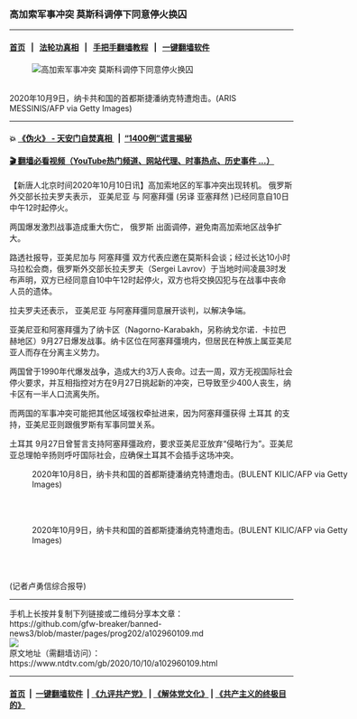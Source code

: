 ### 高加索军事冲突 莫斯科调停下同意停火换囚
------------------------

#### [首页](https://github.com/gfw-breaker/banned-news3/blob/master/README.md) &nbsp;&nbsp;|&nbsp;&nbsp; [法轮功真相](https://github.com/begood0513/basic/blob/master/README.md)  &nbsp;&nbsp;|&nbsp;&nbsp; [手把手翻墙教程](https://github.com/gfw-breaker/guides/wiki)  &nbsp;&nbsp;|&nbsp;&nbsp; [一键翻墙软件](https://github.com/gfw-breaker/nogfw/blob/master/README.md)  



<div><div class="featured_image">
 <figure>
  <img alt="高加索军事冲突 莫斯科调停下同意停火换囚" src="https://i.ntdtv.com/assets/uploads/2020/10/GettyImages-1228977089-800x450.jpg"/>
 </figure><br/>
 <span class="caption">
  2020年10月9日，纳卡共和国的首都斯捷潘纳克特遭炮击。(ARIS MESSINIS/AFP via Getty Images)
 </span>
</div>
</div><hr/>

#### 💥 [《伪火》 - 天安门自焚真相 ](http://158.247.195.190:10000/videos/blog/weihuo.html)&nbsp; |&nbsp; [“1400例”谎言揭秘  ](http://158.247.195.190:10000/videos/blog/jiexi1400.html)

#### [ 🎬  翻墙必看视频（YouTube热门频道、网站代理、时事热点、历史事件 ...）](https://github.com/gfw-breaker/links/blob/master/banned.md)

<div><div class="post_content" itemprop="articleBody">
 <p>
  【新唐人北京时间2020年10月10日讯】高加索地区的军事冲突出现转机。
  <ok href="https://www.ntdtv.com/gb/俄罗斯.htm">
   俄罗斯
  </ok>
  外交部长拉夫罗夫表示，
  <ok href="https://www.ntdtv.com/gb/亚美尼亚.htm">
   亚美尼亚
  </ok>
  与
  <ok href="https://www.ntdtv.com/gb/阿塞拜彊.htm">
   阿塞拜彊
  </ok>
  (另译
  <ok href="https://www.ntdtv.com/gb/亚塞拜然.htm">
   亚塞拜然
  </ok>
  )已经同意自10日中午12时起停火。
 </p>
 <p>
  两国爆发激烈战事造成重大伤亡，
  <ok href="https://www.ntdtv.com/gb/俄罗斯.htm">
   俄罗斯
  </ok>
  出面调停，避免南高加索地区战争扩大。
 </p>
 <p>
  路透社报导，亚美尼加与
  <ok href="https://www.ntdtv.com/gb/阿塞拜彊.htm">
   阿塞拜彊
  </ok>
  双方代表应邀在莫斯科会谈；经过长达10小时马拉松会商，俄罗斯外交部长拉夫罗夫（Sergei Lavrov）于当地时间凌晨3时发布声明，双方已经同意自10中午12时起停火，双方也将交换囚犯与在战事中丧命人员的遗体。
 </p>
 <p>
  拉夫罗夫还表示，
  <ok href="https://www.ntdtv.com/gb/亚美尼亚.htm">
   亚美尼亚
  </ok>
  与阿塞拜彊同意展开谈判，以解决争端。
 </p>
 <p>
  亚美尼亚和阿塞拜彊为了纳卡区（Nagorno-Karabakh，另称纳戈尔诺．卡拉巴赫地区）9月27日爆发战事。纳卡区位在阿塞拜彊境内，但居民在种族上属亚美尼亚人而存在分离主义势力。
 </p>
 <p>
  两国曾于1990年代爆发战争，造成大约3万人丧命。过去一周，双方无视国际社会停火要求，并互相指控对方在9月27日挑起新的冲突，已导致至少400人丧生，纳卡区有一半人口流离失所。
 </p>
 <p>
  而两国的军事冲突可能把其他区域强权牵扯进来，因为阿塞拜彊获得
  <ok href="https://www.ntdtv.com/gb/土耳其.htm">
   土耳其
  </ok>
  的支持，亚美尼亚则跟俄罗斯有军事同盟关系。
 </p>
 <p>
  <ok href="https://www.ntdtv.com/gb/土耳其.htm">
   土耳其
  </ok>
  9月27日曾誓言支持阿塞拜彊政府，要求亚美尼亚放弃“侵略行为”。亚美尼亚总理帕辛扬则呼吁国际社会，应确保土耳其不会插手这场冲突。
 </p>
 <figure class="wp-caption alignnone" id="attachment_102960241" style="width: 600px">
  <img alt="" class="size-medium wp-image-102960241" src="https://i.ntdtv.com/assets/uploads/2020/10/GettyImages-1228960582-600x399.jpg">
   <br/><figcaption class="wp-caption-text">
    2020年10月8日，纳卡共和国的首都斯捷潘纳克特遭炮击。(BULENT KILIC/AFP via Getty Images)
   </figcaption><br/>
  </img>
 </figure><br/>
 <figure class="wp-caption alignnone" id="attachment_102960240" style="width: 600px">
  <img alt="" class="size-medium wp-image-102960240" src="https://i.ntdtv.com/assets/uploads/2020/10/GettyImages-1228978039-600x399.jpg">
   <br/><figcaption class="wp-caption-text">
    2020年10月9日，纳卡共和国的首都斯捷潘纳克特遭炮击。(BULENT KILIC/AFP via Getty Images)
   </figcaption><br/>
  </img>
 </figure><br/>
 <div class="video_fit_container">
 </div>
 <p>
  (记者卢勇信综合报导)
 </p>
 <div class="single_ad">
 </div>
</div>
</div>
<hr/>
手机上长按并复制下列链接或二维码分享本文章：<br/>
https://github.com/gfw-breaker/banned-news3/blob/master/pages/prog202/a102960109.md <br/>
<a href='https://github.com/gfw-breaker/banned-news3/blob/master/pages/prog202/a102960109.md'><img src='https://github.com/gfw-breaker/banned-news3/blob/master/pages/prog202/a102960109.md.png'/></a> <br/>
原文地址（需翻墙访问）：https://www.ntdtv.com/gb/2020/10/10/a102960109.html


------------------------
#### [首页](https://github.com/gfw-breaker/banned-news3/blob/master/README.md) &nbsp;|&nbsp; [一键翻墙软件](https://github.com/gfw-breaker/nogfw/blob/master/README.md) &nbsp;| [《九评共产党》](https://github.com/gfw-breaker/9ping.md/blob/master/README.md#九评之一评共产党是什么) | [《解体党文化》](https://github.com/gfw-breaker/jtdwh.md/blob/master/README.md) | [《共产主义的终极目的》](https://github.com/gfw-breaker/gczydzjmd.md/blob/master/README.md)


<img src='http://gfw-breaker.win/banned-news3/pages/prog202/a102960109.md' width='0px' height='0px'/>